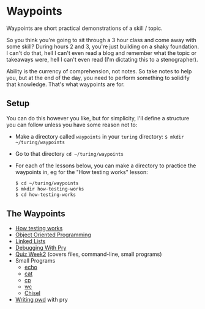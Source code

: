 Waypoints
=========

Waypoints are short practical demonstrations of a skill / topic.

So you think you're going to sit through a 3 hour class and come away with some skill?
During hours 2 and 3, you're just building on a shaky foundation.
I can't do that, hell I can't even read a blog and remember what the topic or takeaways were,
hell I can't even read (I'm dictating this to a stenographer).

Ability is the currency of comprehension, not notes.
So take notes to help you, but at the end of the day,
you need to perform something to solidify that knowledge.
That's what waypoints are for.

Setup
-----

You can do this however you like, but for simplicity, I'll define a structure you can follow unless you have some reason not to:

* Make a directory called `waypoints` in your `turing` directory: `$ mkdir ~/turing/waypoints`
* Go to that directory `cd ~/turing/waypoints`
* For each of the lessons below, you can make a directory to practice the waypoints in, eg for the "How testing works" lesson:

  ```sh
  $ cd ~/turing/waypoints
  $ mkdir how-testing-works
  $ cd how-testing-works
  ```

The Waypoints
-------------

* [How testing works](waypoints/how_testing_works.md)
* [Object Oriented Programming](waypoints/object_oriented_programming.md)
* [Linked Lists](waypoints/linked_lists.md)
* [Debugging With Pry](waypoints/debugging_with_pry.md)
* [Quiz Week2](waypoints/quiz_week2.md) (covers files, command-line, small programs)
* Small Programs
  * [echo](waypoints/echo.md)
  * [cat](waypoints/cat.md)
  * [cp](waypoints/cp.md)
  * [wc](waypoints/wc.md)
  * [Chisel](waypoints/chisel.md)
* [Writing pwd](waypoints/pwd.md) with pry
